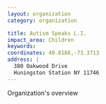 ```yaml
---
layout: organization
category: organization

title: Autism Speaks L.I.
impact_area: Children
keywords: 
coordinates: 40.8186,-73.3713
address: |
  380 Oakwood Drive
  Huningston Station NY 11746
---
```

Organization's overview
